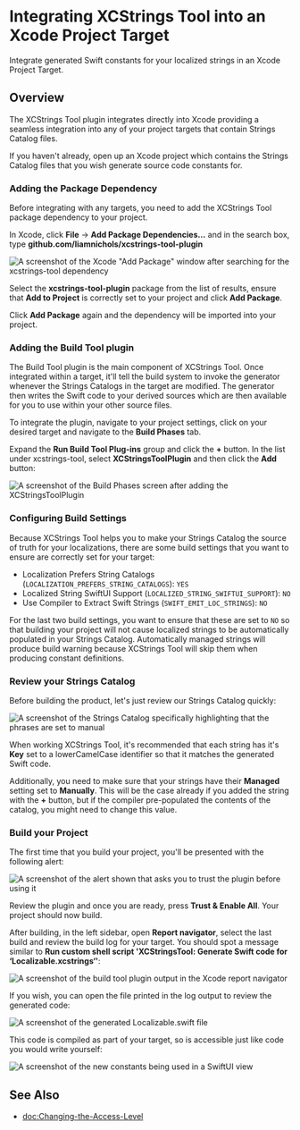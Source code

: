 # Integrating XCStrings Tool into an Xcode Project Target

Integrate generated Swift constants for your localized strings in an Xcode Project Target.

## Overview

The XCStrings Tool plugin integrates directly into Xcode providing a seamless integration into any of your project targets that contain Strings Catalog files.

If you haven't already, open up an Xcode project which contains the Strings Catalog files that you wish generate source code constants for.

### Adding the Package Dependency

Before integrating with any targets, you need to add the XCStrings Tool package dependency to your project.

In Xcode, click **File** → **Add Package Dependencies…** and in the search box, type **github.com/liamnichols/xcstrings-tool-plugin**

![A screenshot of the Xcode "Add Package" window after searching for the xcstrings-tool dependency](Xcode-AddPackage)

Select the **xcstrings-tool-plugin** package from the list of results, ensure that **Add to Project** is correctly set to your project and click **Add Package**.

Click **Add Package** again and the dependency will be imported into your project.

### Adding the Build Tool plugin

The Build Tool plugin is the main component of XCStrings Tool. Once integrated within a target, it'll tell the build system to invoke the generator whenever the Strings Catalogs in the target are modified. The generator then writes the Swift code to your derived sources which are then available for you to use within your other source files.

To integrate the plugin, navigate to your project settings, click on your desired target and navigate to the **Build Phases** tab.

Expand the **Run Build Tool Plug-ins** group and click the **+** button. In the list under xcstrings-tool, select **XCStringsToolPlugin** and then click the **Add** button:

![A screenshot of the Build Phases screen after adding the XCStringsToolPlugin](Xcode-AddedBuildToolPlugin)

### Configuring Build Settings

Because XCStrings Tool helps you to make your Strings Catalog the source of truth for your localizations, there are some build settings that you want to ensure are correctly set for your target:

- Localization Prefers String Catalogs (`LOCALIZATION_PREFERS_STRING_CATALOGS`): `YES`
- Localized String SwiftUI Support (`LOCALIZED_STRING_SWIFTUI_SUPPORT`): `NO`
- Use Compiler to Extract Swift Strings (`SWIFT_EMIT_LOC_STRINGS`): `NO`

For the last two build settings, you want to ensure that these are set to `NO` so that building your project will not cause localized strings to be automatically populated in your Strings Catalog. Automatically managed strings will produce build warning because XCStrings Tool will skip them when producing constant definitions.

### Review your Strings Catalog

Before building the product, let's just review our Strings Catalog quickly:

![A screenshot of the Strings Catalog specifically highlighting that the phrases are set to manual](Xcode-StringsCatalog)

When working XCStrings Tool, it's recommended that each string has it's **Key** set to a lowerCamelCase identifier so that it matches the generated Swift code.

Additionally, you need to make sure that your strings have their **Managed** setting set to **Manually**. This will be the case already if you added the string with the **+** button, but if the compiler pre-populated the contents of the catalog, you might need to change this value.

### Build your Project

The first time that you build your project, you'll be presented with the following alert:

![A screenshot of the alert shown that asks you to trust the plugin before using it](Xcode-TrustPlugin)

Review the plugin and once you are ready, press **Trust & Enable All**. Your project should now build.

After building, in the left sidebar, open **Report navigator**, select the last build and review the build log for your target. You should spot a message similar to **Run custom shell script 'XCStringsTool: Generate Swift code for ‘Localizable.xcstrings‘'**:

![A screenshot of the build tool plugin output in the Xcode report navigator](Xcode-BuildLog)

If you wish, you can open the file printed in the log output to review the generated code:

![A screenshot of the generated Localizable.swift file](Xcode-Generated)

This code is compiled as part of your target, so is accessible just like code you would write yourself:

![A screenshot of the new constants being used in a SwiftUI view](Xcode-Usage)

## See Also

- <doc:Changing-the-Access-Level>
